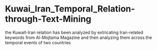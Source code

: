 # Kuwai_Iran_Temporal_Relation-through-Text-Mining
the Kuwait-Iran relation has been analyzed by extricating Iran-related keywords from Al-Mojtama Magazine and then analyzing them across the temporal events of two countries  
